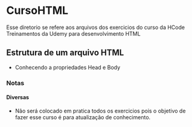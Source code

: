 # CursoHTML
Esse diretorio se refere aos arquivos dos exercicios do curso da HCode Treinamentos da Udemy para desenvolvimento HTML

## Estrutura de um arquivo HTML
- Conhecendo a propriedades Head e Body


### Notas

#### Diversas
- Não será colocado em pratica todos os exercicios pois o objetivo de fazer esse curso é para atualização de conhecimento.